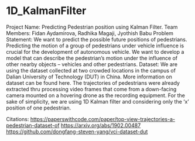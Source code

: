 # 1D_KalmanFilter

Project Name: Predicting Pedestrian position using Kalman Filter.
Team Members: Fidan Aydamirova, Radhika Magaji, Jyothish Babu
Problem Statement:
We want to predict the possible future positions of pedestrians. Predicting the motion of a group of pedestrians under vehicle influence is crucial for the development of autonomous vehicle. We want to develop a model that can describe the pedestrian’s motion under the influence of other nearby objects – vehicles and other pedestrians. 
Dataset: 
We are using the dataset collected at two crowded locations in the campus of Dalian University of Technology (DUT) in China. More information on dataset can be found here.
The trajectories of pedestrians were already extracted thru processing video frames that come from a down-facing camera mounted on a hovering drone as the recording equipment.
For the sake of simplicity, we are using 1D Kalman filter and considering only the ‘x’ position of one pedestrian.

Citations: https://paperswithcode.com/paper/top-view-trajectories-a-pedestrian-dataset-of
https://arxiv.org/abs/1902.00487
https://github.com/dongfang-steven-yang/vci-dataset-dut
